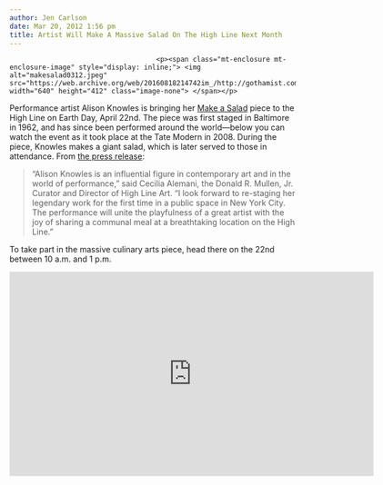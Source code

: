 ```yaml
---
author: Jen Carlson
date: Mar 20, 2012 1:56 pm
title: Artist Will Make A Massive Salad On The High Line Next Month
---
```


	
										<p><span class="mt-enclosure mt-enclosure-image" style="display: inline;"> <img alt="makesalad0312.jpeg" src="https://web.archive.org/web/20160818214742im_/http://gothamist.com/attachments/arts_jen/makesalad0312.jpeg" width="640" height="412" class="image-none"> </span></p>

<p>Performance artist Alison Knowles is bringing her <a href="https://web.archive.org/web/20160818214742/http://www.aknowles.com/salad.html">Make a Salad</a> piece to the High Line on Earth Day, April 22nd. The piece was first staged in Baltimore in 1962, and has since been performed around the world&#x2014;below you can watch the event as it took place at the Tate Modern in 2008. During the piece, Knowles makes a giant salad, which is later served to those in attendance. From <a href="https://web.archive.org/web/20160818214742/http://www.thehighline.org/events/all/2012/4/high-line-art-performance-alison-knowles-make-a-salad">the press release</a>:</p>

<blockquote>&#x201C;Alison Knowles is an influential figure in contemporary art and in the world of performance,&#x201D; said Cecilia Alemani, the Donald R. Mullen, Jr. Curator and Director of High Line Art. &#x201C;I look forward to re-staging her legendary work for the first time in a public space in New York City. The performance will unite the playfulness of a great artist with the joy of sharing a communal meal at a breathtaking location on the High Line.&#x201D;</blockquote>

<p>To take part in the massive culinary arts piece, head there on the 22nd between 10 a.m. and 1 p.m.</p>

<p><iframe width="640" height="360" src="https://web.archive.org/web/20160818214742if_/http://www.youtube.com/embed/lmqvnIXnmyM" frameborder="0" allowfullscreen></iframe></p>					
										
									
				